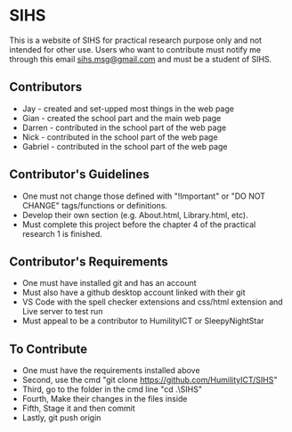 # SIHS

This is a website of SIHS for practical research purpose only and not intended for other use.
Users who want to contribute must notify me through this email <sihs.msg@gmail.com> and must be a student of SIHS.

## Contributors
- Jay - created and set-upped most things in the web page
- Gian - created the school part and the main web page
- Darren - contributed in the school part of the web page
- Nick - contributed in the school part of the web page
- Gabriel - contributed in the school part of the web page

## Contributor's Guidelines

- One must not change those defined with "!Important" or "DO NOT CHANGE" tags/functions or definitions.  
- Develop their own section (e.g. About.html, Library.html, etc).  
- Must complete this project before the chapter 4 of the practical research 1 is finished.

## Contributor's Requirements

- One must have installed git and has an account
- Must also have a github desktop account linked with their git
- VS Code with the spell checker extensions and css/html extension and Live server to test run
- Must appeal to be a contributor to HumilityICT or SleepyNightStar

## To Contribute

- One must have the requirements installed above
- Second, use the cmd "git clone <https://github.com/HumilityICT/SIHS>"
- Third, go to the folder in the cmd line "cd .\SIHS"
- Fourth, Make their changes in the files inside
- Fifth, Stage it and then commit
- Lastly, git push origin